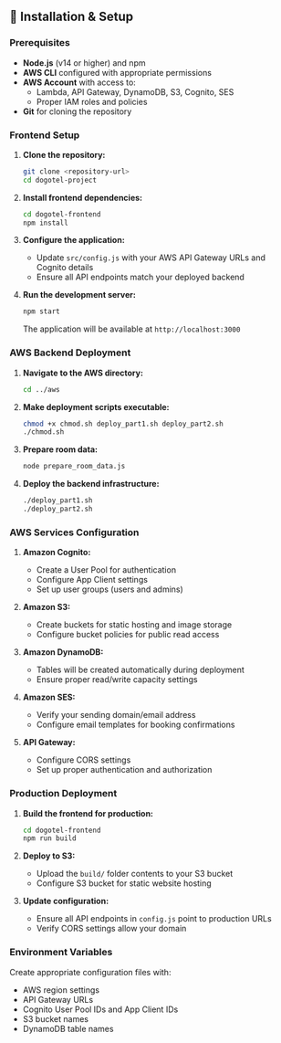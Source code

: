 ## 🚀 Installation & Setup

### Prerequisites

- **Node.js** (v14 or higher) and npm
- **AWS CLI** configured with appropriate permissions
- **AWS Account** with access to:
  - Lambda, API Gateway, DynamoDB, S3, Cognito, SES
  - Proper IAM roles and policies
- **Git** for cloning the repository

### Frontend Setup

1. **Clone the repository:**
   ```bash
   git clone <repository-url>
   cd dogotel-project
   ```

2. **Install frontend dependencies:**
   ```bash
   cd dogotel-frontend
   npm install
   ```

3. **Configure the application:**
   - Update `src/config.js` with your AWS API Gateway URLs and Cognito details
   - Ensure all API endpoints match your deployed backend

4. **Run the development server:**
   ```bash
   npm start
   ```
   The application will be available at `http://localhost:3000`

### AWS Backend Deployment

1. **Navigate to the AWS directory:**
   ```bash
   cd ../aws
   ```

2. **Make deployment scripts executable:**
   ```bash
   chmod +x chmod.sh deploy_part1.sh deploy_part2.sh
   ./chmod.sh
   ```

3. **Prepare room data:**
   ```bash
   node prepare_room_data.js
   ```

4. **Deploy the backend infrastructure:**
   ```bash
   ./deploy_part1.sh
   ./deploy_part2.sh
   ```

### AWS Services Configuration

1. **Amazon Cognito:**
   - Create a User Pool for authentication
   - Configure App Client settings
   - Set up user groups (users and admins)

2. **Amazon S3:**
   - Create buckets for static hosting and image storage
   - Configure bucket policies for public read access

3. **Amazon DynamoDB:**
   - Tables will be created automatically during deployment
   - Ensure proper read/write capacity settings

4. **Amazon SES:**
   - Verify your sending domain/email address
   - Configure email templates for booking confirmations

5. **API Gateway:**
   - Configure CORS settings
   - Set up proper authentication and authorization

### Production Deployment

1. **Build the frontend for production:**
   ```bash
   cd dogotel-frontend
   npm run build
   ```

2. **Deploy to S3:**
   - Upload the `build/` folder contents to your S3 bucket
   - Configure S3 bucket for static website hosting

3. **Update configuration:**
   - Ensure all API endpoints in `config.js` point to production URLs
   - Verify CORS settings allow your domain

### Environment Variables

Create appropriate configuration files with:
- AWS region settings
- API Gateway URLs
- Cognito User Pool IDs and App Client IDs
- S3 bucket names
- DynamoDB table names
